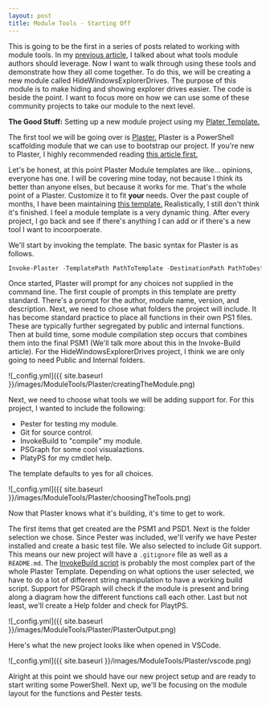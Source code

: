 ```yaml
---
layout: post
title: Module Tools - Starting Off
---
```


This is going to be the first in a series of posts related to working with module tools.
In my [previous article](http://overpoweredshell.com//Tools-Module-Authors-Should-Leverage/), I talked about what tools module authors should leverage.
Now I want to walk through using these tools and demonstrate how they all come together.
To do this, we will be creating a new module called HideWindowsExplorerDrives.
The purpose of this module is to make hiding and showing explorer drives easier.
The code is beside the point.
I want to focus more on how we can use some of these community projects to take our module to the next level.

**The Good Stuff:**
Setting up a new module project using my [Plater Template.](https://github.com/dchristian3188/PlasterTemplates)

<!-- more -->

The first tool we will be going over is [Plaster.](https://github.com/PowerShell/Plaster)
Plaster is a PowerShell scaffolding module that we can use to bootstrap our project.
If you're new to Plaster, I highly recommended reading [this article first.](http://overpoweredshell.com//Working-with-Plaster/)

Let's be honest, at this point Plaster Module templates are like... opinions, everyone has one.
I will be covering mine today, not because I think its better than anyone elses, but because it works for me.
That's the whole point of a Plaster.
Customize it to fit **your** needs.
Over the past couple of months, I have been maintaining [this template.](https://github.com/dchristian3188/PlasterTemplates/tree/master/Module)
Realistically,  I still don't think it's finished.
I feel a module template is a very dynamic thing.
After every project, I go back and see if there's anything I can add or if there's a new tool I want to incoorpoerate.

We'll start by invoking the template.
The basic syntax for Plaster is as follows.

```powershell
Invoke-Plaster -TemplatePath PathToTemplate -DestinationPath PathToDestination
```

Once started, Plaster will prompt for any choices not supplied in the command line.
The first couple of prompts in this template are pretty standard.
There's a prompt for the author, module name, version, and description.
Next, we need to chose what folders the project will include.
It has become standard practice to place all functions in their own PS1 files.
These are typically further segregated by public and internal functions.
Then at build time, some module compilation step occurs that combines them into the final PSM1 (We'll talk more about this in the Invoke-Build article).
For the HideWindowsExplorerDrives project, I think we are only going to need Public and Internal folders.

![_config.yml]({{ site.baseurl }}/images/ModuleTools/Plaster/creatingTheModule.png)

Next, we need to choose what tools we will be adding support for.
For this project, I wanted to include the following:

* Pester for testing my module.
* Git for source control.
* InvokeBuild to "compile" my module.
* PSGraph for some cool visualaztions.
* PlatyPS for my cmdlet help.

The template defaults to yes for all choices.

![_config.yml]({{ site.baseurl }}/images/ModuleTools/Plaster/choosingTheTools.png)

Now that Plaster knows what it's building, it's time to get to work.

The first items that get created are the PSM1 and PSD1.
Next is the folder selection we chose.
Since Pester was included, we'll verify we have Pester installed and create a basic test file.
We also selected to include Git support.
This means our new project will have a ```.gitignore``` file as well as a ```README.md```.
The [InvokeBuild script](https://github.com/dchristian3188/PlasterTemplates/blob/master/Module/default.build.ps1) is probably the most complex part of the whole Plaster Template.
Depending on what options the user selected, we have to do a lot of different string manipulation to have a working build script.
Support for PSGraph will check if the module is present and bring along a diagram how the different functions call each other.
Last but not least, we'll create a Help folder and check for PlaytPS.

![_config.yml]({{ site.baseurl }}/images/ModuleTools/Plaster/PlasterOutput.png)

Here's what the new project looks like when opened in VSCode.

![_config.yml]({{ site.baseurl }}/images/ModuleTools/Plaster/vscode.png)

Alright at this point we should have our new project setup and are ready to start writing some PowerShell.
Next up, we'll be focusing on the module layout for the functions and Pester tests.